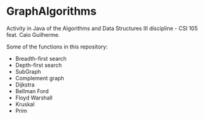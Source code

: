 # GraphAlgorithms
Activity in Java of the Algorithms and Data Structures III discipline - CSI 105 feat. Caio Guilherme.

Some of the functions in this repository:
- Breadth-first search
- Depth-first search
- SubGraph
- Complement graph
- Dijkstra
- Bellman Ford
- Floyd Warshall
- Kruskal
- Prim
